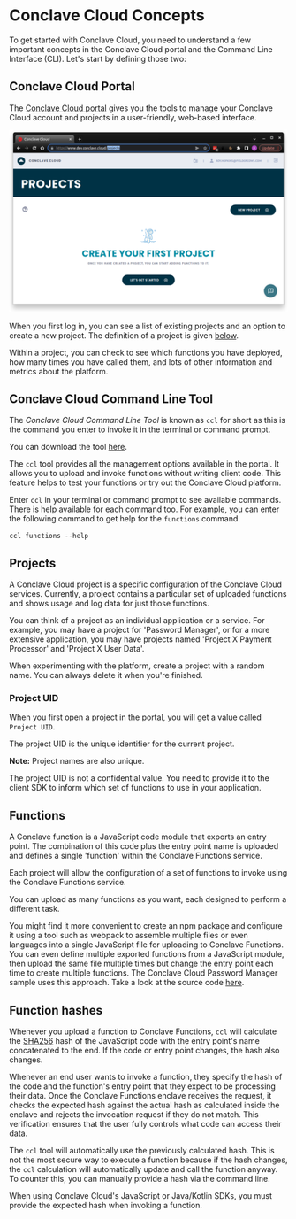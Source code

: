 # Conclave Cloud Concepts

To get started with Conclave Cloud, you need to understand a few important concepts in the Conclave Cloud portal and 
the Command Line Interface (CLI). Let's start by defining those two:

## Conclave Cloud Portal

The [Conclave Cloud portal](https://www.conclave.cloud/) gives you the tools to manage your Conclave Cloud account 
and projects in a user-friendly, web-based interface.

![A screenshot of the Conclave Cloud portal](assets/Portal.png)

When you first log in, you can see a list of existing projects and an option to create a new project. The definition 
of a project is given [below](#projects).

Within a project, you can check to see which functions you have deployed, how many times you have called them, and
lots of other information and metrics about the platform.

## Conclave Cloud Command Line Tool

The _Conclave Cloud Command Line Tool_ is known as `ccl` for short as this is the command you enter to invoke it in 
the terminal or command prompt.

You can download the tool [here](https://r3conclave.github.io/ccl-documentation/releases/).

The `ccl` tool provides all the management options available in the portal. It allows you to upload and invoke
functions without writing client code. This feature helps to test your functions or try out the Conclave Cloud platform.

Enter `ccl` in your terminal or command prompt to see available commands. There is help available for each 
command too. For example, you can enter the following command to get help for the `functions` command.

```
ccl functions --help
```

## Projects

A Conclave Cloud project is a specific configuration of the Conclave Cloud services. Currently, a project contains a 
particular set of uploaded functions and shows usage and log data for just those functions.

You can think of a project as an individual application or a service. For example, you may have a project for 
'Password Manager', or for a more extensive application, you may have projects named 'Project X Payment Processor' and 
'Project X User Data'.

When experimenting with the platform, create a project with a random name. You can always delete it when you're 
finished.

###  Project UID

When you first open a project in the portal, you will get a value called `Project UID`.

The project UID is the unique identifier for the current project.

__Note:__ Project names are also unique.

The project UID is not a confidential value. You need to provide it to the client SDK to inform which set of 
functions to use in your application.

## Functions

A Conclave function is a JavaScript code module that exports an entry point. The combination of this code plus the 
entry point name is uploaded and defines a single 'function' within the Conclave Functions service.

Each project will allow the configuration of a set of functions to invoke using the Conclave Functions service.

You can upload as many functions as you want, each designed to perform a different task.

You might find it more convenient to create an npm package and configure it using a tool such as webpack to assemble 
multiple files or even languages into a single JavaScript file for uploading to Conclave Functions. You can 
even define multiple exported functions from a JavaScript module, then upload the same file multiple times but 
change the entry point each time to create multiple functions. The Conclave Cloud Password Manager sample uses this 
approach. Take a look at the source code [here](https://github.com/R3Conclave/ccl-sample-conclavepass/tree/main/functions).

## Function hashes

Whenever you upload a function to Conclave Functions, `ccl` will calculate the [SHA256](https://www.simplilearn.com/tutorials/cyber-security-tutorial/sha-256-algorithm#what_is_the_sha256_algorithm)
hash of the JavaScript code with the entry point's name concatenated to the end. If the code or entry point changes, 
the hash also changes.

Whenever an end user wants to invoke a function, they specify the hash of the code and the function's entry point
that they expect to be processing their data. Once the Conclave Functions enclave receives the request, it checks
the expected hash against the actual hash as calculated inside the enclave and rejects the invocation request if 
they do not match. This verification ensures that the user fully controls what code can access their data.

The `ccl` tool will automatically use the previously calculated hash. This is not the most secure way to execute a 
function because if the hash changes, the `ccl` calculation will automatically update and call the function
anyway. To counter this, you can manually provide a hash via the command line.

When using Conclave Cloud's JavaScript or Java/Kotlin SDKs, you must provide the expected hash when invoking a function.
